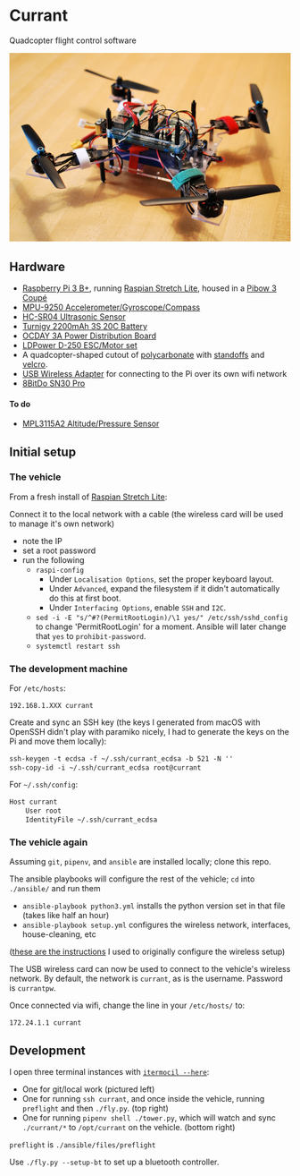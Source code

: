 # Currant

Quadcopter flight control software

![quadcopter](./assets/mar2019.jpg)

## Hardware

- [Raspberry Pi 3 B+](https://www.raspberrypi.org/products/raspberry-pi-3-model-b-plus/), running [Raspian Stretch Lite](https://www.raspberrypi.org/downloads/raspbian/), housed in a [Pibow 3 Coupé](https://shop.pimoroni.com/products/pibow-coupe-for-raspberry-pi-3-b-plus)
- [MPU-9250 Accelerometer/Gyroscope/Compass](https://www.amazon.com/gp/product/B01I1J0Z7Y)
- [HC-SR04 Ultrasonic Sensor](https://www.sparkfun.com/products/13959)
- [Turnigy 2200mAh 3S 20C Battery](https://hobbyking.com/en_us/turnigy-2200mah-3s-25c-lipo-pack.html)
- [OCDAY 3A Power Distribution Board](https://www.amazon.com/gp/product/B01IOHWHI8)
- [LDPower D-250 ESC/Motor set](https://hobbyking.com/en_us/ldpower-d250-2-multicopter-power-system-2206-1900kv-6-x-3-4-pack.html)
- A quadcopter-shaped cutout of [polycarbonate](https://www.amazon.com/gp/product/B000G6SJS8) with [standoffs](https://www.amazon.com/gp/product/B01DD07PTW) and [velcro](https://www.amazon.com/gp/product/B01JNZ4R4W).
- [USB Wireless Adapter](https://www.edimax.com/edimax/merchandise/merchandise_detail/data/edimax/global/wireless_adapters_n150/ew-7811un) for connecting to the Pi over its own wifi network
- [8BitDo SN30 Pro](http://www.8bitdo.com/sn30-pro-g-classic-or-sn30-pro-sn/)

#### To do

- [MPL3115A2 Altitude/Pressure Sensor](https://www.sparkfun.com/products/11084)

## Initial setup

### The vehicle

From a fresh install of [Raspian Stretch Lite](https://www.raspberrypi.org/downloads/raspbian/):

Connect it to the local network with a cable (the wireless card will be used to manage it's own network)

- note the IP
- set a root password
- run the following
  - `raspi-config`
    - Under `Localisation Options`, set the proper keyboard layout.
    - Under `Advanced`, expand the filesystem if it didn't automatically do this at first boot.
    - Under `Interfacing Options`, enable `SSH` and `I2C`.
  - `sed -i -E "s/^#?(PermitRootLogin)/\1 yes/" /etc/ssh/sshd_config` to change 'PermitRootLogin' for a moment. Ansible will later change that `yes` to `prohibit-password`.
  - `systemctl restart ssh`

### The development machine

For `/etc/hosts`:

    192.168.1.XXX currant

Create and sync an SSH key (the keys I generated from macOS with OpenSSH didn't play with paramiko nicely, I had to generate the keys on the Pi and move them locally):

    ssh-keygen -t ecdsa -f ~/.ssh/currant_ecdsa -b 521 -N ''
    ssh-copy-id -i ~/.ssh/currant_ecdsa root@currant

For `~/.ssh/config`:

    Host currant
        User root
        IdentityFile ~/.ssh/currant_ecdsa

### The vehicle again

Assuming `git`, `pipenv`, and `ansible` are installed locally; clone this repo.

The ansible playbooks will configure the rest of the vehicle; `cd` into `./ansible/` and run them

- `ansible-playbook python3.yml` installs the python version set in that file (takes like half an hour)
- `ansible-playbook setup.yml` configures the wireless network, interfaces, house-cleaning, etc

([these are the instructions](https://frillip.com/using-your-raspberry-pi-3-as-a-wifi-access-point-with-hostapd/) I used to originally configure the wireless setup)

The USB wireless card can now be used to connect to the vehicle's wireless network.
By default, the network is `currant`, as is the username. Password is `currantpw`.

Once connected via wifi, change the line in your `/etc/hosts/` to:

    172.24.1.1 currant

## Development

I open three terminal instances with [`itermocil --here`](https://github.com/TomAnthony/itermocil):

- One for git/local work (pictured left)
- One for running `ssh currant`, and once inside the vehicle, running `preflight` and then `./fly.py`. (top right)
- One for running `pipenv shell ./tower.py`, which will watch and sync `./currant/*` to `/opt/currant` on the vehicle. (bottom right)

`preflight` is `./ansible/files/preflight`

Use `./fly.py --setup-bt` to set up a bluetooth controller.
